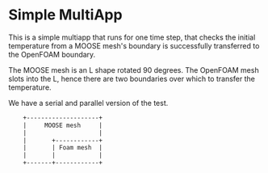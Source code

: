 # Simple MultiApp

This is a simple multiapp that runs for one time step,
that checks the initial temperature from a MOOSE mesh's boundary
is successfully transferred to the OpenFOAM boundary.

The MOOSE mesh is an L shape rotated 90 degrees.
The OpenFOAM mesh slots into the L,
hence there are two boundaries over which to transfer the temperature.

We have a serial and parallel version of the test.

```txt
    +--------------------+
    |     MOOSE mesh     |
    |                    |
    |       +------------+
    |       | Foam mesh  |
    |       |            |
    +-------+------------+
```
